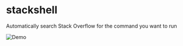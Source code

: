 # stackshell
Automatically search Stack Overflow for the command you want to run

![Demo](https://user-images.githubusercontent.com/13787163/111086960-edc7c880-8516-11eb-9f3b-a559320d79fd.gif)
